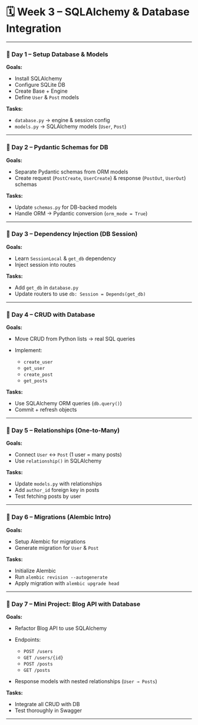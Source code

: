# 🗓️ **Week 3 – SQLAlchemy & Database Integration**

---

### **🔹 Day 1 – Setup Database & Models**

**Goals:**

* Install SQLAlchemy
* Configure SQLite DB
* Create Base + Engine
* Define `User` & `Post` models

**Tasks:**

* `database.py` → engine & session config
* `models.py` → SQLAlchemy models (`User`, `Post`)

---

### **🔹 Day 2 – Pydantic Schemas for DB**

**Goals:**

* Separate Pydantic schemas from ORM models
* Create request (`PostCreate`, `UserCreate`) & response (`PostOut`, `UserOut`) schemas

**Tasks:**

* Update `schemas.py` for DB-backed models
* Handle ORM → Pydantic conversion (`orm_mode = True`)

---

### **🔹 Day 3 – Dependency Injection (DB Session)**

**Goals:**

* Learn `SessionLocal` & `get_db` dependency
* Inject session into routes

**Tasks:**

* Add `get_db` in `database.py`
* Update routers to use `db: Session = Depends(get_db)`

---

### **🔹 Day 4 – CRUD with Database**

**Goals:**

* Move CRUD from Python lists → real SQL queries
* Implement:

  * `create_user`
  * `get_user`
  * `create_post`
  * `get_posts`

**Tasks:**

* Use SQLAlchemy ORM queries (`db.query()`)
* Commit + refresh objects

---

### **🔹 Day 5 – Relationships (One-to-Many)**

**Goals:**

* Connect `User` ↔ `Post` (1 user = many posts)
* Use `relationship()` in SQLAlchemy

**Tasks:**

* Update `models.py` with relationships
* Add `author_id` foreign key in posts
* Test fetching posts by user

---

### **🔹 Day 6 – Migrations (Alembic Intro)**

**Goals:**

* Setup Alembic for migrations
* Generate migration for `User` & `Post`

**Tasks:**

* Initialize Alembic
* Run `alembic revision --autogenerate`
* Apply migration with `alembic upgrade head`

---

### **🔹 Day 7 – Mini Project: Blog API with Database**

**Goals:**

* Refactor Blog API to use SQLAlchemy
* Endpoints:

  * `POST /users`
  * `GET /users/{id}`
  * `POST /posts`
  * `GET /posts`
* Response models with nested relationships (`User → Posts`)

**Tasks:**

* Integrate all CRUD with DB
* Test thoroughly in Swagger

---

